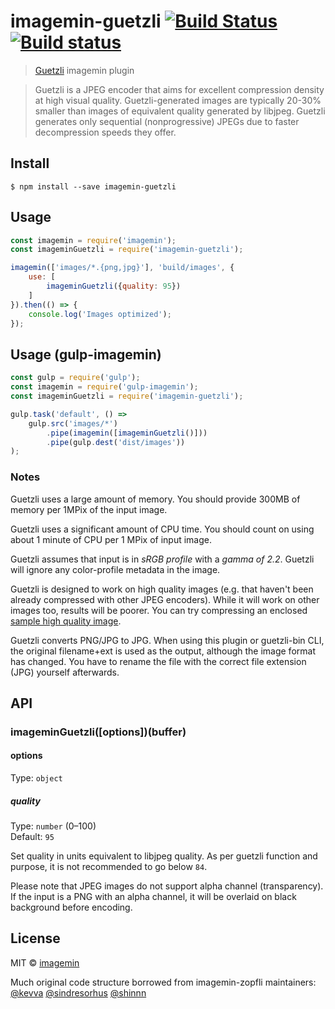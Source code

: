 # imagemin-guetzli [![Build Status](https://travis-ci.org/bradbaris/imagemin-guetzli.svg?branch=master)](https://travis-ci.org/bradbaris/imagemin-guetzli) [![Build status](https://ci.appveyor.com/api/projects/status/7wxmyhxee0i8b7d9/branch/master?svg=true)](https://ci.appveyor.com/project/bradbaris/imagemin-guetzli)

> [Guetzli](https://github.com/google/guetzli) imagemin plugin

> Guetzli is a JPEG encoder that aims for excellent compression density at high visual quality. Guetzli-generated images are typically 20-30% smaller than images of equivalent quality generated by libjpeg. Guetzli generates only sequential (nonprogressive) JPEGs due to faster decompression speeds they offer.


## Install

```
$ npm install --save imagemin-guetzli
```


## Usage

```js
const imagemin = require('imagemin');
const imageminGuetzli = require('imagemin-guetzli');

imagemin(['images/*.{png,jpg}'], 'build/images', {
    use: [
        imageminGuetzli({quality: 95})
    ]
}).then(() => {
    console.log('Images optimized');
});
```

## Usage (gulp-imagemin)

```js
const gulp = require('gulp');
const imagemin = require('gulp-imagemin');
const imageminGuetzli = require('imagemin-guetzli');

gulp.task('default', () =>
    gulp.src('images/*')
        .pipe(imagemin([imageminGuetzli()]))
        .pipe(gulp.dest('dist/images'))
);
```

### Notes

Guetzli uses a large amount of memory. You should provide 300MB of memory per 1MPix of the input image.

Guetzli uses a significant amount of CPU time. You should count on using about 1 minute of CPU per 1 MPix of input image.

Guetzli assumes that input is in *sRGB profile* with a *gamma of 2.2*. Guetzli will ignore any color-profile metadata in the image.

Guetzli is designed to work on high quality images (e.g. that haven't
been already compressed with other JPEG encoders). While it will work on other
images too, results will be poorer. You can try compressing an enclosed [sample
high quality
image](https://github.com/google/guetzli/releases/download/v0/bees.png).

Guetzli converts PNG/JPG to JPG. When using this plugin or guetzli-bin CLI, the original filename+ext is used as the output, although the image format has changed. You have to rename the file with the correct file extension (JPG) yourself afterwards.

## API

### imageminGuetzli([options])(buffer)

#### options

Type: `object`

##### quality

Type: `number` (0–100)<br>
Default: `95`

Set quality in units equivalent to libjpeg quality. As per guetzli function and purpose, it is not recommended to go below `84`.

Please note that JPEG images do not support alpha channel (transparency). If the input is a PNG with an alpha channel, it will be overlaid on black background before encoding.


## License

MIT © [imagemin](https://github.com/imagemin)

Much original code structure borrowed from imagemin-zopfli maintainers: [@kevva](https://github.com/kevva) [@sindresorhus](https://github.com/sindresorhus) [@shinnn](https://github.com/shinnn)
